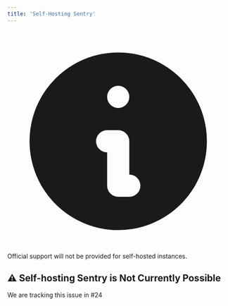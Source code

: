 ```yaml
---
title: 'Self-Hosting Sentry'
---
```


<script>
  import { Alert } from 'flowbite-svelte';
</script>

<Alert border color="blue">
  <svg slot="icon" aria-hidden="true" class="w-5 h-5" fill="currentColor" viewBox="0 0 20 20" xmlns="http://www.w3.org/2000/svg"><path fill-rule="evenodd" d="M18 10a8 8 0 11-16 0 8 8 0 0116 0zm-7-4a1 1 0 11-2 0 1 1 0 012 0zM9 9a1 1 0 000 2v3a1 1 0 001 1h1a1 1 0 100-2v-3a1 1 0 00-1-1H9z" clip-rule="evenodd"></path></svg>
  Official support will not be provided for self-hosted instances.
</Alert>

## ⚠️ Self-hosting Sentry is Not Currently Possible

We are tracking this issue in #24